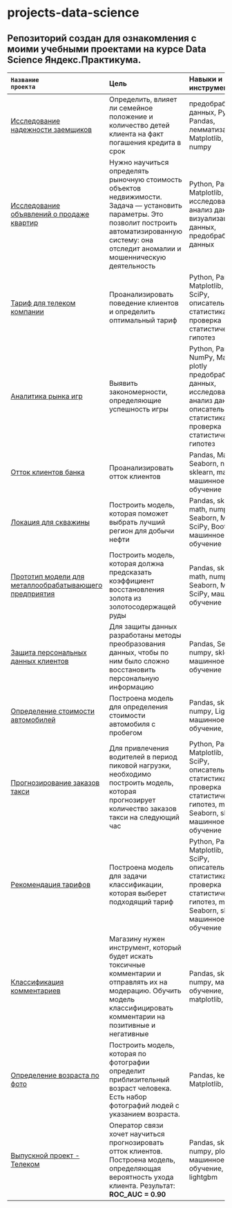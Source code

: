 # projects-data-science
## Репозиторий создан для ознакомления с моими учебными проектами на курсе Data Science Яндекс.Практикума.

<code>**Название проекта** | Цель | Навыки и инструменты
:------------- |:-----| :-------
[Исследование надежности заемщиков](https://github.com/NikitaMetelev/projects-data-science/tree/main/1_borrower_reliability_study) | Определить, влияет ли семейное положение и количество детей клиента на факт погашения кредита в срок | предобработка данных, Python, Pandas, лемматизация, Matplotlib, Seaborn, numpy
[Исследование объявлений о продаже квартир](https://github.com/NikitaMetelev/projects-data-science/blob/main/2_research_of_ads_for_the_sale_of_apartments/research_of_ads_for_the_sale_of_apartments.ipynb) | Нужно научиться определять рыночную стоимость объектов недвижимости. Задача — установить параметры. Это позволит построить автоматизированную систему: она отследит аномалии и мошенническую деятельность | Python, Pandas, Matplotlib, исследовательский анализ данных, визуализация данных, предобработка данных
[Тариф для телеком компании](https://github.com/NikitaMetelev/projects-data-science/blob/main/3_tariff_for_a_telecom_company/tariff_for_a_telecom_company.ipynb) | Проанализировать поведение клиентов и определить оптимальный тариф | Python, Pandas, Matplotlib, NumPy, SciPy, описательная статистика, проверка статистических гипотез
[Аналитика рынка игр](https://github.com/NikitaMetelev/projects-data-science/blob/main/4_game_market_analytics/game_market_analytics.ipynb) | Выявить закономерности, определяющие успешность игры | Python, Pandas, NumPy, Matplotlib, plotly предобработка данных, исследовательский анализ данных, описательная статистика, проверка статистических гипотез
[Отток клиентов банка](https://github.com/NikitaMetelev/projects-data-science/blob/main/6_customer_churn/customer_churn.ipynb) | Проанализировать отток клиентов | Pandas, Matplotlib, Seaborn, numpy, sklearn, math, машинное обучение
[Локация для скважины](https://github.com/NikitaMetelev/projects-data-science/blob/main/7_location_for_an_oil_well/location_for_an_oil_well.ipynb) | Построить модель, которая поможет выбрать лучший регион для добычи нефти | Pandas, sklearn, math, numpy, Seaborn, Matplotlib, SciPy, Bootstrap, машинное обучение
[Прототип модели для металлообрабатывающего предприятия](https://github.com/NikitaMetelev/projects-data-science/tree/main/8_gold_mining) | Построить модель, которая должна предсказать коэффициент восстановления золота из золотосодержащей руды | Pandas, sklearn, math, numpy, Seaborn, Matplotlib, SciPy, машинное обучение
[Защита персональных данных клиентов](https://github.com/NikitaMetelev/projects-data-science/blob/main/9_protection_of_personal_data/protection_of_personal_data.ipynb) | Для защиты данных разработаны методы преобразования данных, чтобы по ним было сложно восстановить персональную информацию | Pandas, Seaborn, numpy, sklearn, машинное обучение
[Определение стоимости автомобилей](https://github.com/NikitaMetelev/projects-data-science/blob/main/10_determining_the_cost_of_cars/determining_the_cost_of_cars.ipynb) | Построена модель для определения стоимости автомобиля с пробегом | Pandas, sklearn, numpy, LightGBM, машинное обучение, CatBoost
[Прогнозирование заказов такси](https://github.com/NikitaMetelev/projects-data-science/blob/main/11_forecasting_taxi_orders/forecasting_taxi_orders.ipynb) | Для привлечения водителей в период пиковой нагрузки, необходимо построить модель, которая прогнозирует количество заказов такси на следующий час| Python, Pandas, Matplotlib, numpy, SciPy, описательная статистика, проверка статистических гипотез, math, Seaborn, sklearn, машинное обучение
[Рекомендация тарифов](https://github.com/NikitaMetelev/projects-data-science/blob/main/5_recommendation_of_tariffs/recommendation_of_tariffs.ipynb) | Построена модель для задачи классификации, которая выберет подходящий тариф | Python, Pandas, Matplotlib, numpy, SciPy, описательная статистика, проверка статистических гипотез, math, Seaborn, sklearn, машинное обучение
[Классификация комментариев](https://github.com/NikitaMetelev/projects-data-science/blob/main/12_classification_of_comments/classification_of_comments.ipynb) | Магазину нужен инструмент, который будет искать токсичные комментарии и отправлять их на модерацию. Обучить модель классифицировать комментарии на позитивные и негативные | Pandas, sklearn, numpy, машинное обучение, NLTK, matplotlib, seaborn
[Определение возраста по фото](https://github.com/NikitaMetelev/projects-data-science/blob/main/13_age_determination/age_determination.ipynb) | Построить модель, которая по фотографии определит приблизительный возраст человека. Есть набор фотографий людей с указанием возраста.| Pandas, keras, Matplotlib, Seaborn
[Выпускной проект - Телеком](https://github.com/NikitaMetelev/projects-data-science/blob/main/14_graduation_project/graduation_project.ipynb) | Оператор связи хочет научиться прогнозировать отток клиентов. Построена модель, определяющая вероятность ухода клиента. Результат: **ROC_AUC = 0.90**| Pandas, sklearn, numpy, plotly, машинное обучение, catboost, lightgbm
</code>
